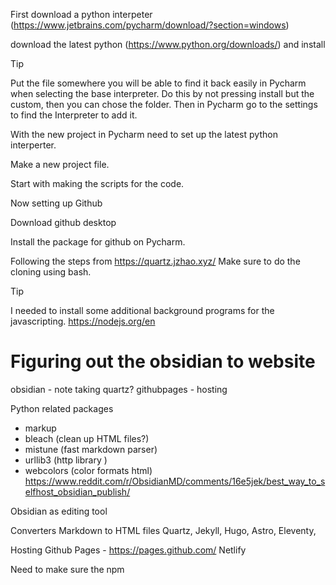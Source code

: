 

First download a python interpeter (https://www.jetbrains.com/pycharm/download/?section=windows)

download the latest python (https://www.python.org/downloads/) and install
>[!tip]
>Put the file somewhere you will be able to find it back easily in Pycharm when selecting the base interpreter. Do this by not pressing install but the custom, then you can chose the folder. Then in Pycharm go to the settings to find the Interpreter to add it. 

With the new project in Pycharm need to set up the latest python interperter. 

Make a new project file.

Start with making the scripts for the code.


Now setting up Github

Download github desktop

Install the package for github on Pycharm.

Following the steps from https://quartz.jzhao.xyz/ 
Make sure to do the cloning using bash. 

>[!tip]
>I needed to install some additional background programs for the javascripting.
>https://nodejs.org/en


# Figuring out the obsidian to website

obsidian - note taking
quartz?
githubpages - hosting

Python related packages
- markup
- bleach (clean up HTML files?)
- mistune (fast markdown parser)
- urllib3 (http library )
- webcolors (color formats html)
https://www.reddit.com/r/ObsidianMD/comments/16e5jek/best_way_to_selfhost_obsidian_publish/

Obsidian as editing tool

Converters
Markdown to HTML files
Quartz, Jekyll, Hugo, Astro, Eleventy, 

Hosting
Github Pages - https://pages.github.com/
Netlify

Need to make sure the npm